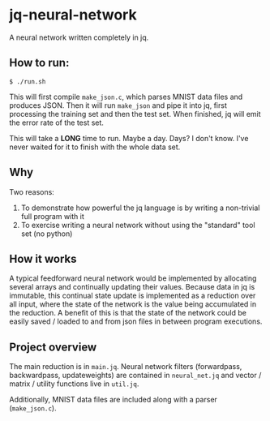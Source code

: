 # jq-neural-network
A neural network written completely in jq.

## How to run:
```
$ ./run.sh
```
This will first compile `make_json.c`, which parses MNIST data files and produces JSON.  Then it will run `make_json` 
and pipe it into jq, first processing the training set and then the test set. When finished, jq will emit the error rate of the
test set.  

This will take a **LONG** time to run. Maybe a day. Days? I don't know. I've never waited for it to finish with the whole data
set.

## Why
Two reasons:

1. To demonstrate how powerful the jq language is by writing a non-trivial full program with it
2. To exercise writing a neural network without using the "standard" tool set (no python)

## How it works
A typical feedforward neural network would be implemented by allocating several arrays and continually updating their values.
Because data in jq is immutable, this continual state update is implemented as a reduction over all input, where the state of
the network is the value being accumulated in the reduction. A benefit of this is that the state of the network could be easily
saved / loaded to and from json files in between program executions.

## Project overview
The main reduction is in `main.jq`. Neural network filters (forwardpass, backwardpass, updateweights) are contained in 
`neural_net.jq` and vector / matrix / utility functions live in `util.jq`.  

Additionally, MNIST data files are included along with a parser (`make_json.c`).
